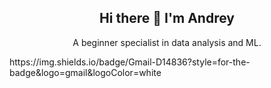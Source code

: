 <h2 align = "center"> Hi there 👋 I'm Andrey </h2>
<p align = "center"> A beginner specialist in data analysis and ML. </p>
https://img.shields.io/badge/Gmail-D14836?style=for-the-badge&logo=gmail&logoColor=white


<!--
**amateur9/amateur9** is a ✨ _special_ ✨ repository because its `README.md` (this file) appears on your GitHub profile.

Here are some ideas to get you started:

- 🔭 I’m currently working on ...
- 🌱 I’m currently learning ...
- 👯 I’m looking to collaborate on ...
- 🤔 I’m looking for help with ...
- 💬 Ask me about ...
- 📫 How to reach me: ...
- 😄 Pronouns: ...
- ⚡ Fun fact: ...
-->
